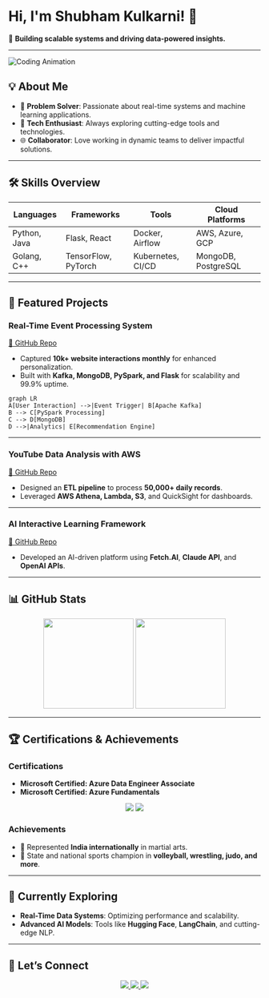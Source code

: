
# Hi, I'm Shubham Kulkarni! 👋  
🚀 **Building scalable systems and driving data-powered insights.**

---

![Coding Animation](https://media.giphy.com/media/qgQUggAC3Pfv687qPC/giphy.gif)

## 💡 About Me  
- 🧠 **Problem Solver**: Passionate about real-time systems and machine learning applications.  
- 🌟 **Tech Enthusiast**: Always exploring cutting-edge tools and technologies.  
- 🌐 **Collaborator**: Love working in dynamic teams to deliver impactful solutions.

---

## 🛠️ Skills Overview

| **Languages**   | **Frameworks**     | **Tools**         | **Cloud Platforms** |
|------------------|--------------------|-------------------|---------------------|
| Python, Java     | Flask, React       | Docker, Airflow   | AWS, Azure, GCP     |
| Golang, C++      | TensorFlow, PyTorch| Kubernetes, CI/CD | MongoDB, PostgreSQL |

---

## 🌟 Featured Projects

### **Real-Time Event Processing System**  
[🔗 GitHub Repo](https://github.com/Shubham-andy7/realtime-event-processing)  
- Captured **10k+ website interactions monthly** for enhanced personalization.  
- Built with **Kafka, MongoDB, PySpark, and Flask** for scalability and 99.9% uptime.  

```mermaid
graph LR
A[User Interaction] -->|Event Trigger| B[Apache Kafka]
B --> C[PySpark Processing]
C --> D[MongoDB]
D -->|Analytics| E[Recommendation Engine]
```

---

### **YouTube Data Analysis with AWS**  
[🔗 GitHub Repo](https://github.com/Shubham-andy7/YouTube_Analysis_AWS)  
- Designed an **ETL pipeline** to process **50,000+ daily records**.  
- Leveraged **AWS Athena, Lambda, S3**, and QuickSight for dashboards.

---

### **AI Interactive Learning Framework**  
[🔗 GitHub Repo](https://github.com/Shubham-andy7/NOW-YOU-KNOW-AI-HACKATHON)  
- Developed an AI-driven platform using **Fetch.AI**, **Claude API**, and **OpenAI APIs**.

---

## 📊 GitHub Stats  

<div align="center">
  <img src="https://github-readme-stats.vercel.app/api?username=Shubham-andy7&show_icons=true&theme=radical" height="180em" />
  <img src="https://github-readme-streak-stats.herokuapp.com/?user=Shubham-andy7&theme=radical" height="180em" />
</div>

---

## 🏆 Certifications & Achievements

### Certifications  
- **Microsoft Certified: Azure Data Engineer Associate**  
- **Microsoft Certified: Azure Fundamentals**

<div align="center">
  <img src="https://img.shields.io/badge/Azure-Data%20Engineer-blue?style=for-the-badge&logo=microsoft-azure">
  <img src="https://img.shields.io/badge/Azure-Fundamentals-blueviolet?style=for-the-badge&logo=microsoft-azure">
</div>

### Achievements  
- 🥋 Represented **India internationally** in martial arts.  
- 🏅 State and national sports champion in **volleyball, wrestling, judo, and more**.

---

## 🌱 Currently Exploring  
- **Real-Time Data Systems**: Optimizing performance and scalability.  
- **Advanced AI Models**: Tools like **Hugging Face**, **LangChain**, and cutting-edge NLP.

---

## 🤝 Let’s Connect  

<div align="center">
  <a href="https://www.linkedin.com/in/shubham-kulkarni">
    <img src="https://img.shields.io/badge/LinkedIn-Connect-blue?style=for-the-badge&logo=linkedin" />
  </a>
  <a href="mailto:shubhamk1805@gmail.com">
    <img src="https://img.shields.io/badge/Email-Contact-red?style=for-the-badge&logo=gmail" />
  </a>
  <a href="https://github.com/Shubham-andy7">
    <img src="https://img.shields.io/badge/GitHub-Profile-black?style=for-the-badge&logo=github" />
  </a>
</div>
